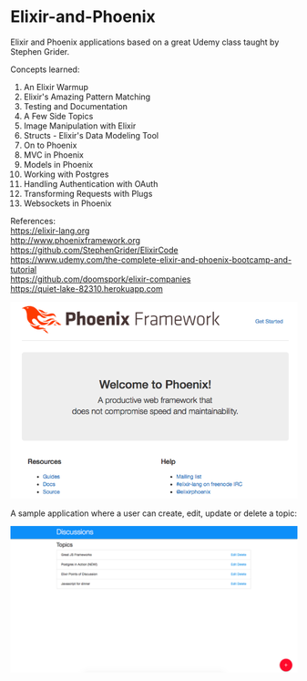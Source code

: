 # Elixir-and-Phoenix
Elixir and Phoenix applications based on a great Udemy class taught by Stephen Grider.

Concepts learned:
1) An Elixir Warmup
2) Elixir's Amazing Pattern Matching
3) Testing and Documentation
4) A Few Side Topics
5) Image Manipulation with Elixir
6) Structs - Elixir's Data Modeling Tool
7) On to Phoenix
8) MVC in Phoenix
9) Models in Phoenix
10) Working with Postgres
11) Handling Authentication with OAuth
12) Transforming Requests with Plugs
13) Websockets in Phoenix

References:  
https://elixir-lang.org  
http://www.phoenixframework.org  
https://github.com/StephenGrider/ElixirCode  
https://www.udemy.com/the-complete-elixir-and-phoenix-bootcamp-and-tutorial  
https://github.com/doomspork/elixir-companies  
https://quiet-lake-82310.herokuapp.com  

![alt text](images/Elixir-and-Phoenix.png)

A sample application where a user can create, edit, update or delete a topic:

![alt text](images/Discuss-Application.png)
